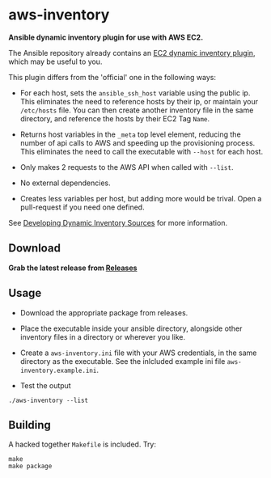 aws-inventory
================

**Ansible dynamic inventory plugin for use with AWS EC2.**

The Ansible repository already contains an [EC2 dynamic inventory plugin](https://github.com/ansible/ansible/tree/devel/plugins/inventory), which may be useful to you.

This plugin differs from the 'official' one in the following ways:
 
 * For each host, sets the `ansible_ssh_host` variable using the public ip. This eliminates the need to reference hosts by their ip, or maintain your `/etc/hosts` file. You can then create another inventory file in the same directory, and reference the hosts by their EC2 Tag `Name`.
 
 * Returns host variables in the `_meta` top level element, reducing the number of api calls to AWS and speeding up the provisioning process. This eliminates the need to call the executable with `--host` for each host.
 
 * Only makes 2 requests to the AWS API when called with `--list`.
 
 * No external dependencies.
 
 * Creates less variables per host, but adding more would be trival. Open a pull-request if you need one defined. 

See [Developing Dynamic Inventory Sources](http://docs.ansible.com/developing_inventory.html) for more information.

## Download

**Grab the latest release from [Releases](https://github.com/awilliams/aws-inventory/releases)**

## Usage

 * Download the appropriate package from releases.
 
 * Place the executable inside your ansible directory, alongside other inventory files in a directory or wherever you like.

 * Create a `aws-inventory.ini` file with your AWS credentials, in the same directory as the executable. See the inlcluded example ini file `aws-inventory.example.ini`.

 * Test the output

 `./aws-inventory --list`

## Building

A hacked together `Makefile` is included. Try:

    make
    make package
